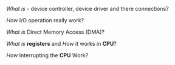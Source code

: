 *What is -* device controller, device driver and there connections?

*How* I/O operation really work?

*What is* Direct Memory Access (DMA)?

*What is* **registers** and *How* it works in **CPU**?

*How* Interrupting the **CPU** Work?








